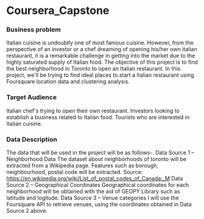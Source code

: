 # Coursera_Capstone

### Business problem
Italian cuisine is undoubtly one of most famous cuisine. However, from the perspective of an investor or a chef dreaming of opening his/her own italian restaurant, it is a remarkable challenge in getting into the market due to the highly saturated supply of Italian food.
The objective of this project is to find the best neighborhood in Toronto to open an Italian restaurant. In this project, we'll be trying to find ideal places to start a Italian restaurant using Foursquare location data and clustering analysis.

### Target Audience
Italian chef's trying to open their own restaurant. Investors looking to establish a business related to Italian food. Tourists who are interested in Italian cuisine.


### Data Description
The data that will be used in the project will be as follows-.
Data Source 1 – Neighborhood Data The dataset about neighborhoods of toronto will be extracted from a Wikipedia page. Features such as borough, neighbourhood, postal code will be extracted.
Source: https://en.wikipedia.org/wiki/List_of_postal_codes_of_Canada:_M
Data Source 2 – Geographical Coordinates Geographical coordinates for each neighborhood will be obtained with the aid of GEOPY Library such as latitude and logitude.
Data Source 3 – Venue categories I will use the Foursquare API to retrieve venues, using the coordinates obtained in Data Source 2 above.

